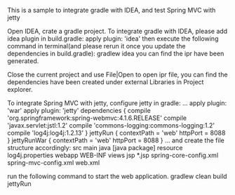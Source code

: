 This is a sample to integrate gradle with IDEA, and test Spring MVC with jetty

Open IDEA, crate a gradle project. To integrate gradle with IDEA, please add idea plugin in build.gradle:
    apply plugin: 'idea'
then execute the following command in terminal(and please rerun it once you update the dependencies in build.gradle):
    gradlew idea
you can find the ipr have been generated.

Close the current project and use File|Open to open ipr file, you can find the dependencies have been created under external Libraries in Project explorer.

To integrate Spring MVC with jetty, configure jetty in gradle:
    ...
    apply plugin: 'war'
    apply plugin: 'jetty'
    dependencies {
        compile 'org.springframework:spring-webmvc:4.1.6.RELEASE'
        compile 'javax.servlet:jstl:1.2'
        compile 'commons-logging:commons-logging:1.2'
        compile 'log4j:log4j:1.2.13'
    }
    jettyRun {
        contextPath = 'web'
        httpPort = 8088
    }
    jettyRunWar {
        contextPath = 'web'
        httpPort = 8088
    }
    ...
and create the file structure accordingly:
    src
        main
            java
                [java package]
            resource
                log4j.properties
            webapp
                WEB-INF
                    views
                        jsp
                            *.jsp
                        spring-core-config.xml
                        spring-mvc-config.xml
                        web.xml

run the following command to start the web application.
    gradlew clean build jettyRun
